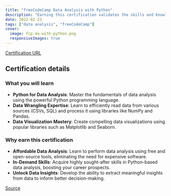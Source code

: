 ```yaml
---
title: "freeCodeCamp Data Analysis with Python"
description: "Earning this certification validates the skills and knowledge to read, process, and visualize data with popular Python libraries."
date: 2022-02-23
tags: ["data analysis", "freeCodeCamp"]
cover:
  image: fcp-da-with-python.png
  responsiveImages: true
---
```


[Certification URL](https://www.freecodecamp.org/certification/howardj/data-analysis-with-python-v7)

## Certification details

### What you will learn

- **Python for Data Analysis**: Master the fundamentals of data analysis using the powerful Python programming language.
- **Data Wrangling Expertise**: Learn to efficiently read data from various sources (CSVs, SQL) and process it using libraries like NumPy and Pandas.
- **Data Visualization Mastery**: Create compelling data visualizations using popular libraries such as Matplotlib and Seaborn.

### Why earn this certification

- **Affordable Data Analysis**: Learn to perform data analysis using free and open-source tools, eliminating the need for expensive software.
- **In-Demand Skills**: Acquire highly sought-after skills in Python-based data analysis, boosting your career prospects.
- **Unlock Data Insights**:  Develop the ability to extract meaningful insights from data to inform better decision-making.

[Source](https://www.freecodecamp.org/learn/data-analysis-with-python)
